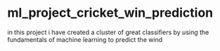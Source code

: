 # ml_project_cricket_win_prediction
in this project i have created a cluster of great classifiers by using the fundamentals of machine learning to predict the wind 
